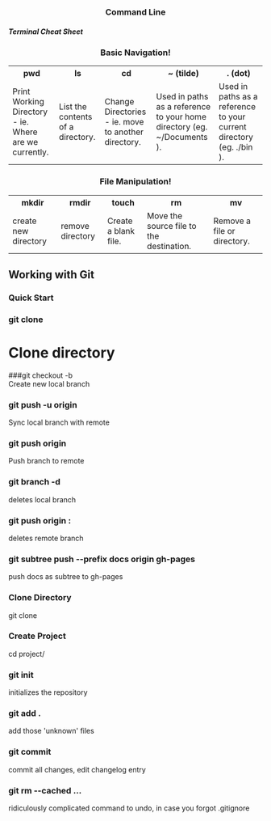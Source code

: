 
<h3 align="center">  Command Line</h3>

##### Terminal Cheat Sheet
<h3 align="center">  Basic Navigation!</h3>


<table>
<tr>
<th>pwd</th>
<th>ls</th>
<th>cd</th>
<th>~ (tilde)</th>
<th>. (dot)</th>

</tr>
<tr>
<td>
Print Working Directory - ie. Where are we currently.
</td>
<td>
List the contents of a directory.
</td>
<td>
Change Directories - ie. move to another directory.
</td>
<td>
Used in paths as a reference to your home directory (eg. ~/Documents ).
</td>
<td>
Used in paths as a reference to your current directory (eg. ./bin ).
</td>

</tr>
</table>


<h3 align="center"> File Manipulation!</h3>
<table>
<tr>
<th>mkdir</th>
<th>rmdir</th>
<th>touch</th>
<th>rm </th>
<th>mv <destination></th>


</tr>
<tr>
<td>
create new directory
</td>
<td>
remove directory
</td>
<td>
Create a blank file.
</td>
<td>
Move the source file to the destination.
</td>
<td>
Remove a file or directory.
</td>

</tr>
</table>



## Working with Git

### Quick Start
### git clone <url> 					
# Clone directory
###git checkout -b <new-branch> 		
 Create new local branch
### git push -u origin <new-branch> 	
 Sync local branch with remote
### git push origin <branch> 			
 Push branch to remote

 ### git branch -d <branchname>   	
  deletes local branch
### git push origin :<branchname>	
 deletes remote branch

### git subtree push --prefix docs origin gh-pages  
push docs as subtree to gh-pages



### Clone Directory
git clone <url>



### Create Project
cd project/
### git init                    
initializes the repository
### git add .                  
add those 'unknown' files
### git commit                  
 commit all changes, edit changelog entry
### git rm --cached <file>...   
 ridiculously complicated command to undo, in case you forgot .gitignore

